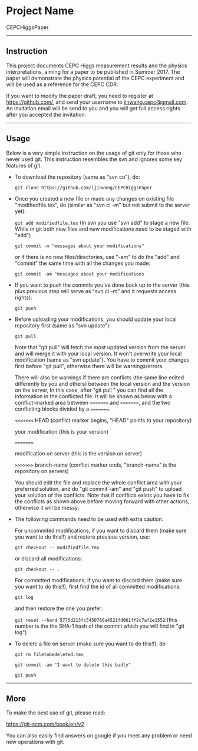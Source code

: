# Project Name

CEPCHiggsPaper

---

## Instruction

This project documents CEPC Higgs measurement results and the physics interpretations, aiming for a paper to be published in Summer 2017. 
The  paper will demonstrate the physics potential of the CEPC experiment and will be used as a reference for the CEPC CDR.

If you want to modify the paper draft, you need to register at https://github.com/, and send your username to jinwang.cepc@gmail.com.
An invitation email will be send to you and you will get full access rights after you accepted the invitation.

---

## Usage

Below is a very simple instruction on the usage of git only for those who never used git. 
This instruction resembles the svn and ignores some key features of git.

* To download the repository (same as "svn co"), do:

   `git clone https://github.com/ijinwang/CEPCHiggsPaper`

* Once you created a new file or made any changes on existing file "modifiedfile.tex", do (similar as "svn ci -m" but not submit to the server yet):

   `git add modifiedfile.tex`  (In svn you use "svn add" to stage a new file. While in git both new files and new modifications need to be staged with "add")

  `git commit -m "messages about your modifications"`

  or if there is no new files/directories, use "-am" to do the "add" and "commit" the same time with all the changes you made:

  `git commit -am "messages about your modifications`

* If you want to push the commits you’ve done back up to the server (this plus previous step will serve as "svn ci -m" and it requests access rights):

  `git push`

* Before uploading your modifications, you should update your local repository first (same as "svn update"):

  `git pull`

  Note that "git pull" will fetch the most updated version from the server and will merge it with your local version.
  It won't overwrite your local modification (same as "svn update"). 
  You have to commit your changes first before "git pull", otherwise there will be warnings/errors.

  There will also be warnings if there are conflicts (the same line edited differently by you and others) between the local version and the version on the server, 
  In this case, after "git pull " you can find all the information in the conflicted file. 
  It will be shown as below with a conflict-marked area between `<<<<<<<` and `>>>>>>>`, and the two conflicting blocks divided by a `=======`.

  `<<<<<<<` HEAD (conflict marker begins, "HEAD" points to your repository)

  your modification  (this is your version)

  `=======`

  modification on server (this is the version on server)

  `>>>>>>>` branch-name (conflict marker ends, "branch-name" is the repository on servers)

  You should edit the file and replace the whole conflict area with your preferred solution, and do "git commit -am" and "git push" to upload your solution of the conflicts.
  Note that if conflicts exists you have to fix the conflicts as shown above before moving forward with other actions, otherwise it will be messy.



* The following commands need to be used with extra caution.

  For uncommited modifications, if you want to discard them (make sure you want to do this!!) and restore previous version, use:

  `git checkout -- modifiedfile.tex`

  or discard all modifications:

  `git checkout -- . `

  For committed modifications, if you want to discard them (make sure you want to do this!!), first find the id of all committed modifications:

  `git log`

  and then restore the one you prefer:

  `git reset --hard 5775d213fc5450760a4521fd061ff2c7af2e1552`  (this number is the the SHA-1 hash of the commit which you will find in "git log")

* To delete a file on server (make sure you want to do this!!), do 

  `git rm filetobedeleted.tex`

  `git commit -am "I want to delete this badly"`

  `git push`

---

## More

To make the best use of git, please read:

https://git-scm.com/book/en/v2

You  can also easily find answers on google if you meet any problem or need new operations with git.
